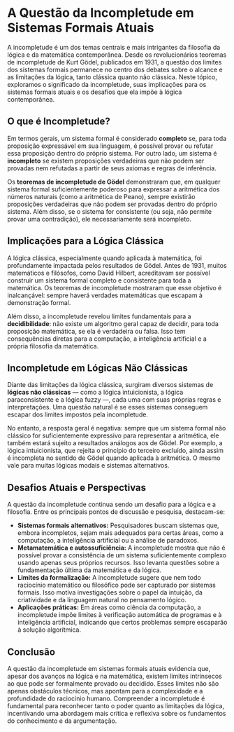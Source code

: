 # A Questão da Incompletude em Sistemas Formais Atuais

A incompletude é um dos temas centrais e mais intrigantes da filosofia da lógica e da matemática contemporânea. Desde os revolucionários teoremas de incompletude de Kurt Gödel, publicados em 1931, a questão dos limites dos sistemas formais permanece no centro dos debates sobre o alcance e as limitações da lógica, tanto clássica quanto não clássica. Neste tópico, exploramos o significado da incompletude, suas implicações para os sistemas formais atuais e os desafios que ela impõe à lógica contemporânea.

## O que é Incompletude?

Em termos gerais, um sistema formal é considerado **completo** se, para toda proposição expressável em sua linguagem, é possível provar ou refutar essa proposição dentro do próprio sistema. Por outro lado, um sistema é **incompleto** se existem proposições verdadeiras que não podem ser provadas nem refutadas a partir de seus axiomas e regras de inferência.

Os **teoremas de incompletude de Gödel** demonstraram que, em qualquer sistema formal suficientemente poderoso para expressar a aritmética dos números naturais (como a aritmética de Peano), sempre existirão proposições verdadeiras que não podem ser provadas dentro do próprio sistema. Além disso, se o sistema for consistente (ou seja, não permite provar uma contradição), ele necessariamente será incompleto.

## Implicações para a Lógica Clássica

A lógica clássica, especialmente quando aplicada à matemática, foi profundamente impactada pelos resultados de Gödel. Antes de 1931, muitos matemáticos e filósofos, como David Hilbert, acreditavam ser possível construir um sistema formal completo e consistente para toda a matemática. Os teoremas de incompletude mostraram que esse objetivo é inalcançável: sempre haverá verdades matemáticas que escapam à demonstração formal.

Além disso, a incompletude revelou limites fundamentais para a **decidibilidade**: não existe um algoritmo geral capaz de decidir, para toda proposição matemática, se ela é verdadeira ou falsa. Isso tem consequências diretas para a computação, a inteligência artificial e a própria filosofia da matemática.

## Incompletude em Lógicas Não Clássicas

Diante das limitações da lógica clássica, surgiram diversos sistemas de **lógicas não clássicas** — como a lógica intuicionista, a lógica paraconsistente e a lógica fuzzy —, cada uma com suas próprias regras e interpretações. Uma questão natural é se esses sistemas conseguem escapar dos limites impostos pela incompletude.

No entanto, a resposta geral é negativa: sempre que um sistema formal não clássico for suficientemente expressivo para representar a aritmética, ele também estará sujeito a resultados análogos aos de Gödel. Por exemplo, a lógica intuicionista, que rejeita o princípio do terceiro excluído, ainda assim é incompleta no sentido de Gödel quando aplicada à aritmética. O mesmo vale para muitas lógicas modais e sistemas alternativos.

## Desafios Atuais e Perspectivas

A questão da incompletude continua sendo um desafio para a lógica e a filosofia. Entre os principais pontos de discussão e pesquisa, destacam-se:

- **Sistemas formais alternativos:** Pesquisadores buscam sistemas que, embora incompletos, sejam mais adequados para certas áreas, como a computação, a inteligência artificial ou a análise de paradoxos.
- **Metamatemática e autossuficiência:** A incompletude mostra que não é possível provar a consistência de um sistema suficientemente complexo usando apenas seus próprios recursos. Isso levanta questões sobre a fundamentação última da matemática e da lógica.
- **Limites da formalização:** A incompletude sugere que nem todo raciocínio matemático ou filosófico pode ser capturado por sistemas formais. Isso motiva investigações sobre o papel da intuição, da criatividade e da linguagem natural no pensamento lógico.
- **Aplicações práticas:** Em áreas como ciência da computação, a incompletude impõe limites à verificação automática de programas e à inteligência artificial, indicando que certos problemas sempre escaparão à solução algorítmica.

## Conclusão

A questão da incompletude em sistemas formais atuais evidencia que, apesar dos avanços na lógica e na matemática, existem limites intrínsecos ao que pode ser formalmente provado ou decidido. Esses limites não são apenas obstáculos técnicos, mas apontam para a complexidade e a profundidade do raciocínio humano. Compreender a incompletude é fundamental para reconhecer tanto o poder quanto as limitações da lógica, incentivando uma abordagem mais crítica e reflexiva sobre os fundamentos do conhecimento e da argumentação.